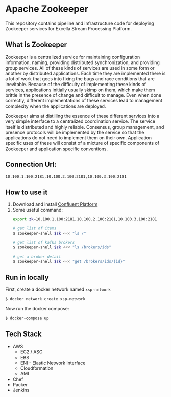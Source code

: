 Apache Zookeeper
===================

This repository contains pipeline and infrastructure code for deploying Zookeeper
services for Excella Stream Processing Platform.

## What is Zookeeper
Zookeeper is a centralized service for maintaining configuration information, naming, providing distributed synchronization, and providing group services. All of these kinds of services are used in some form or another by distributed applications. Each time they are implemented there is a lot of work that goes into fixing the bugs and race conditions that are inevitable. Because of the difficulty of implementing these kinds of services, applications initially usually skimp on them, which make them brittle in the presence of change and difficult to manage. Even when done correctly, different implementations of these services lead to management complexity when the applications are deployed.

Zookeeper aims at distilling the essence of these different services into a very simple interface to a centralized coordination service. The service itself is distributed and highly reliable. Consensus, group management, and presence protocols will be implemented by the service so that the applications do not need to implement them on their own. Application specific uses of these will consist of a mixture of specific components of Zookeeper and application specific conventions.

## Connection Url: 
```
10.100.1.100:2181,10.100.2.100:2181,10.100.3.100:2181
```
## How to use it

1. Download and install [Confluent Platform](https://www.confluent.io/download/)
2. Some useful command:
    ```sh
    export zk=10.100.1.100:2181,10.100.2.100:2181,10.100.3.100:2181
    
    # get list of items
    $ zookeeper-shell $zk <<< "ls /"

    # get list of kafka brokers
    $ zookeeper-shell $zk <<< "ls /brokers/ids"

    # get a broker detail
    $ zookeeper-shell $zk <<< "get /brokers/ids/{id}"
    ```
## Run in locally
First, create a docker network named `xsp-network`
```sh
$ docker network create xsp-network
```
Now run the docker compose:
```sh
$ docker-compose up
```

## Tech Stack
- AWS
  - EC2 / ASG
  - EBS
  - ENI - Elastic Network Interface
  - Cloudformation
  - AMI
- Chef
- Packer
- Jenkins
